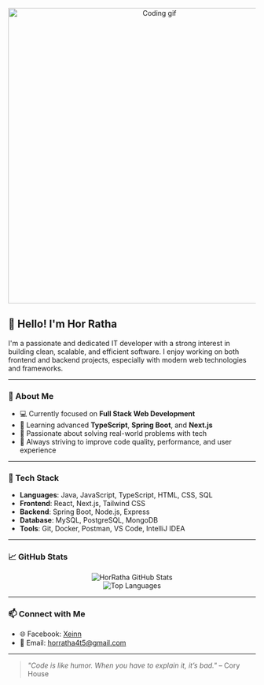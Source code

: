 <!-- Profile Banner or Motion Image -->
<p align="center">
  <img src="https://media0.giphy.com/media/v1.Y2lkPTc5MGI3NjExM291cXFiYmo1NHVtMHg2aXM4eWRobXU4MWszYWR6dWc5YmVhdjl0eiZlcD12MV9pbnRlcm5hbF9naWZfYnlfaWQmY3Q9Zw/OWgDiFQbtizpdLewE5/giphy.gif" width="600" alt="Coding gif" />
</p>



## 👋 Hello! I'm Hor Ratha

I'm a passionate and dedicated IT developer with a strong interest in building clean, scalable, and efficient software. I enjoy working on both frontend and backend projects, especially with modern web technologies and frameworks.

---

### 🚀 About Me
- 💻 Currently focused on **Full Stack Web Development**
- 🌱 Learning advanced **TypeScript**, **Spring Boot**, and **Next.js**
- 🧠 Passionate about solving real-world problems with tech
- 🎯 Always striving to improve code quality, performance, and user experience

---

### 🔧 Tech Stack
- **Languages**: Java, JavaScript, TypeScript, HTML, CSS, SQL  
- **Frontend**: React, Next.js, Tailwind CSS  
- **Backend**: Spring Boot, Node.js, Express  
- **Database**: MySQL, PostgreSQL, MongoDB  
- **Tools**: Git, Docker, Postman, VS Code, IntelliJ IDEA

---

### 📈 GitHub Stats
<p align="center">
  <img src="https://github-readme-stats.vercel.app/api?username=HorRatha&show_icons=true&theme=radical" alt="HorRatha GitHub Stats" />
  <br />
  <img src="https://github-readme-stats.vercel.app/api/top-langs/?username=HorRatha&layout=compact&theme=radical" alt="Top Languages" />
</p>

---

### 📫 Connect with Me
- 🌐 Facebook: [Xeinn](https://www.facebook.com/share/1BqNLhpv2V/?mibextid=wwXIfr)  
- 📧 Email: horratha4t5@gmail.com

---

> _"Code is like humor. When you have to explain it, it’s bad."_ – Cory House
